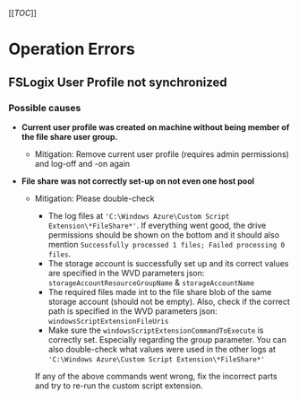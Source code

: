 [[_TOC_]]

# Operation Errors
## FSLogix User Profile not synchronized
### Possible causes
- **Current user profile was created on machine without being member of the file share user group.**
  - Mitigation: Remove current user profile (requires admin permissions) and log-off and -on again

- **File share was not correctly set-up on not even one host pool**
  - Mitigation: Please double-check 
    -  The log files at `'C:\Windows Azure\Custom Script Extension\*FileShare*'`. If everything went good, the drive permissions should be shown on the bottom and it should also mention `Successfully processed 1 files; Failed processing 0 files`.
    - The storage account is successfully set up and its correct values are specified in the WVD parameters json: `storageAccountResourceGroupName` & `storageAccountName`
    - The required files made int to the file share blob of the same storage account (should not be empty). Also, check if the correct path is specified in the WVD parameters json: `windowsScriptExtensionFileUris`
    - Make sure the `windowsScriptExtensionCommandToExecute` is correctly set. Especially regarding the group parameter. You can also double-check what values were used in the other logs at `'C:\Windows Azure\Custom Script Extension\*FileShare*'`
  
    If any of the above commands went wrong, fix the incorrect parts and try to re-run the custom script extension.